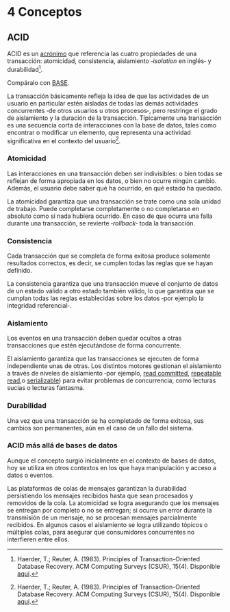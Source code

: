 # 4 Conceptos

## ACID

ACID es un [acrónimo](https://dle.rae.es/acrónimo) que referencia las cuatro
propiedades de una transacción: atomicidad, consistencia, aislamiento
‑*isolation* en inglés‑ y durabilidad[^1].

[^1]: Haerder, T.; Reuter, A. (1983). Principles of Transaction-Oriented
    Database Recovery. ACM Computing Surveys (CSUR), 15(4). Disponible
    [aquí](https://dl.acm.org/doi/10.1145/289.291).

Compáralo con [BASE](./4_BASE.md).

La transacción básicamente refleja la idea de que las actividades de un usuario
en particular estén aisladas de todas las demás actividades concurrentes ‑de
otros usuarios u otros procesos‑, pero restringe el grado de aislamiento y la
duración de la transacción. Típicamente una transacción es una secuencia corta
de interacciones con la base de datos, tales como encontrar o modificar un
elemento, que representa una actividad significativa en el contexto del
usuario[^1].

### Atomicidad

Las interacciones en una transacción deben ser indivisibles: o bien todas
se reflejan de forma apropiada en los datos, o bien no ocurre ningún cambio.
Además, el usuario debe saber qué ha ocurrido, en qué estado ha quedado.

La atomicidad garantiza que una transacción se trate como una sola unidad de
trabajo. Puede completarse completamente o no completarse en absoluto como si
nada hubiera ocurrido. En caso de que ocurra una falla durante una transacción,
se revierte ‑*rollback*‑ toda la transacción.

### Consistencia

Cada transacción que se completa de forma exitosa produce solamente resultados
correctos, es decir, se cumplen todas las reglas que se hayan definido.

La consistencia garantiza que una transacción mueve el conjunto de datos de un
estado válido a otro estado también válido, lo que garantiza que se cumplan
todas las reglas establecidas sobre los datos ‑por ejemplo la integridad
referencial‑.

### Aislamiento

Los eventos en una transacción deben quedar ocultos a otras transacciones que
estén ejecutándose de forma concurrente.

El aislamiento garantiza que las transacciones se ejecuten de forma
independiente unas de otras. Los distintos motores gestionan el aislamiento a
través de niveles de aislamiento ‑por ejemplo, [read
committed](https://www.postgresql.org/docs/current/transaction-iso.html#XACT-READ-COMMITTED),
[repeatable
read](https://www.postgresql.org/docs/current/transaction-iso.html#XACT-REPEATABLE-READ),o
[serializable](https://www.postgresql.org/docs/current/transaction-iso.html#XACT-SERIALIZABLE))
para evitar problemas de concurrencia, como lecturas sucias o lecturas fantasma.

### Durabilidad

Una vez que una transacción se ha completado de forma exitosa, sus cambios son
permanentes, aún en el caso de un fallo del sistema.

### ACID más allá de bases de datos

Aunque el concepto surgió inicialmente en el contexto de bases de datos, hoy se
utiliza en otros contextos en los que haya manipulación y acceso a datos o
eventos.

Las plataformas de colas de mensajes garantizan la durabilidad persistiendo los mensajes
recibidos hasta que sean procesados y removidos de la cola. La atomicidad se
logra asegurando que los mensajes se entregan por completo o no se entregan; si
ocurre un error durante la transmisión de un mensaje, no se procesan mensajes
parcialmente recibidos. En algunos casos el aislamiento se logra utilizando
tópicos o múltiples colas, para asegurar que consumidores concurrentes no
interfieren entre ellos.
